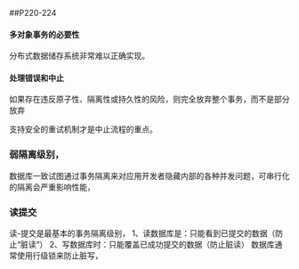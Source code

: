 ##P220-224
#### 多对象事务的必要性
分布式数据储存系统非常难以正确实现。
#### 处理错误和中止

如果存在违反原子性、隔离性或持久性的风险，则完全放弃整个事务，而不是部分放弃

支持安全的重试机制才是中止流程的重点。
### 弱隔离级别，
数据库一致试图通过事务隔离来对应用开发者隐藏内部的各种并发问题，可串行化的隔离会严重影响性能，
### 读提交
读-提交是最基本的事务隔离级别，
1、读数据库是：只能看到已提交的数据（防止“脏读”）
2、写数据库时：只能覆盖已成功提交的数据（防止脏读）
数据库通常使用行级锁来防止脏写，

